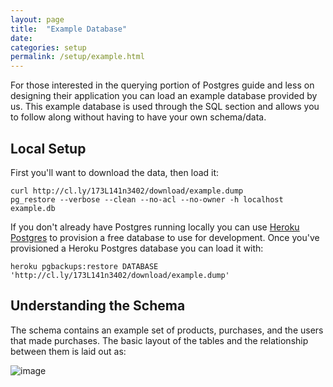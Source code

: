 ```yaml
---
layout: page
title:  "Example Database"
date:
categories: setup
permalink: /setup/example.html
---
```


For those interested in the querying portion of Postgres guide and less on designing their application you can load an example database provided by us. This example database is used through the SQL section and allows you to follow along without having to have your own schema/data.

Local Setup
-----------

First you'll want to download the data, then load it:

    curl http://cl.ly/173L141n3402/download/example.dump
    pg_restore --verbose --clean --no-acl --no-owner -h localhost example.db

If you don't already have Postgres running locally you can use [Heroku Postgres](https://postgres.heroku.com) to provision a free database to use for development. Once you've provisioned a Heroku Postgres database you can load it with:

    heroku pgbackups:restore DATABASE 'http://cl.ly/173L141n3402/download/example.dump'

Understanding the Schema
------------------------

The schema contains an example set of products, purchases, and the users that made purchases. The basic layout of the tables and the relationship between them is laid out as:

![image](http://f.cl.ly/items/2p2W3e2y3p0T362w3t0R/Screenshot%2012:14:12%2012:37%20PM.png)
